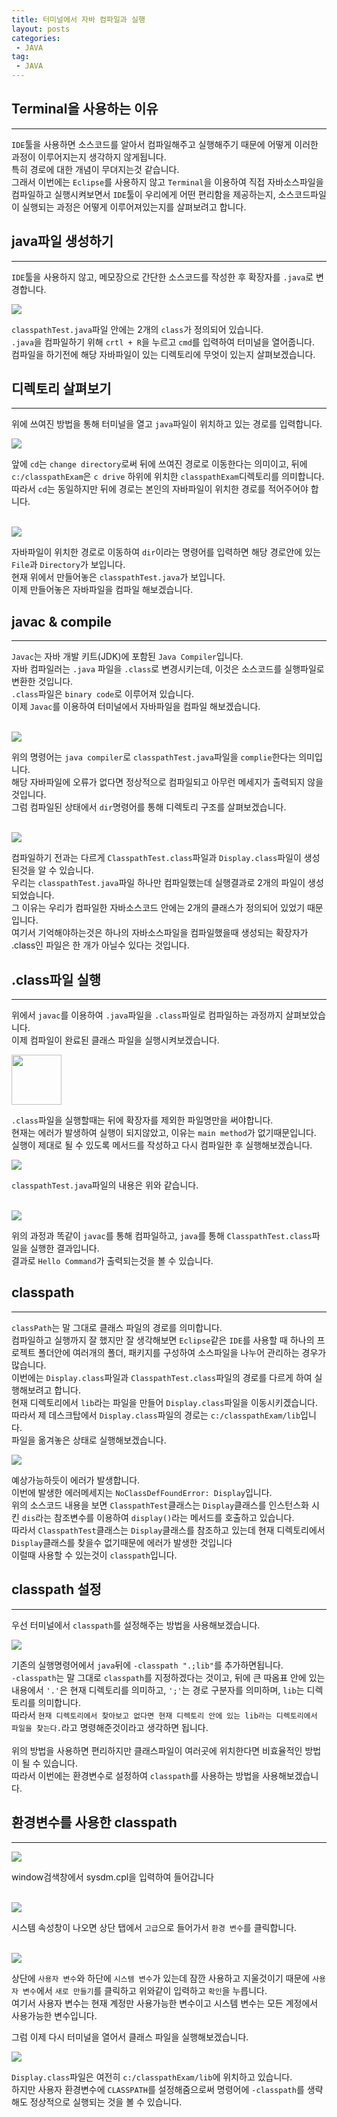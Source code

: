 ```yaml
---
title: 터미널에서 자바 컴파일과 실행
layout: posts
categories:
 - JAVA
tag:
 - JAVA
---
```


## __Terminal을 사용하는 이유__
---
`IDE`툴을 사용하면 소스코드를 알아서 컴파일해주고 실행해주기 때문에 어떻게 이러한 과정이 이루어지는지 생각하지 않게됩니다.<br>
특히 경로에 대한 개념이 무뎌지는것 같습니다.<br>
그래서 이번에는 `Eclipse`를 사용하지 않고 `Terminal`을 이용하여 직접 자바소스파일을 컴파일하고 실행시켜보면서
`IDE`툴이 우리에게 어떤 편리함을 제공하는지, 소스코드파일이 실행되는 과정은 어떻게 이루어져있는지를 살펴보려고 합니다.

## __java파일 생성하기__
---
`IDE`툴을 사용하지 않고, 메모장으로 간단한 소스코드를 작성한 후 확장자를 `.java`로 변경합니다.

<img src="https://user-images.githubusercontent.com/67519366/99544969-3d2e3a00-29f8-11eb-8f1c-265e2f077b49.png">


`classpathTest.java`파일 안에는 2개의 `class`가 정의되어 있습니다.<br>
`.java`을 컴파일하기 위해 `crtl + R`을 누르고 `cmd`를 입력하여 터미널을 열어줍니다.<br>
컴파일을 하기전에 해당 자바파일이 있는 디렉토리에 무엇이 있는지 살펴보겠습니다.<br>

## __디렉토리 살펴보기__
---
위에 쓰여진 방법을 통해 터미널을 열고 `java`파일이 위치하고 있는 경로를 입력합니다.

<img src="https://user-images.githubusercontent.com/67519366/99545386-aca42980-29f8-11eb-8465-9aace13830bb.png">

앞에 `cd`는 `change directory`로써 뒤에 쓰여진 경로로 이동한다는 의미이고, 뒤에 `c:/classpathExam`은 `c drive` 하위에 위치한 `classpathExam`디렉토리를 의미합니다.<br>
따라서 `cd`는 동일하지만 뒤에 경로는 본인의 자바파일이 위치한 경로를 적어주어야 합니다.<br><br>

<img src="https://user-images.githubusercontent.com/67519366/99545716-07d61c00-29f9-11eb-8d7f-075a766e2376.png">

자바파일이 위치한 경로로 이동하여 `dir`이라는 명령어를 입력하면 해당 경로안에 있는 `File`과 `Directory`가 보입니다.<br>
현재 위에서 만들어놓은 `classpathTest.java`가 보입니다.<br>
이제 만들어놓은 자바파일을 컴파일 해보겠습니다.

## __javac & compile__
---
`Javac`는 자바 개발 키트(JDK)에 포함된 `Java Compiler`입니다.<br>
자바 컴파일러는 `.java` 파일을 `.class`로 변경시키는데, 이것은 소스코드를 실행파일로 변환한 것입니다.<br>
`.class`파일은 `binary code`로 이루어져 있습니다.<br>
이제 `Javac`를 이용하여 터미널에서 자바파일을 컴파일 해보겠습니다.<br><br>

<img src="https://user-images.githubusercontent.com/67519366/99546916-48826500-29fa-11eb-9c1e-cbe058c1de1a.png">

위의 명령어는 `java compiler`로 `classpathTest.java`파일을 `complie`한다는 의미입니다.<br>
해당 자바파일에 오류가 없다면 정상적으로 컴파일되고 아무런 메세지가 출력되지 않을것입니다.<br>
그럼 컴파일된 상태에서 `dir`명령어를 통해 디렉토리 구조를 살펴보겠습니다.<br><br>

<img src="https://user-images.githubusercontent.com/67519366/99547153-8da69700-29fa-11eb-8342-5564dab6794a.png">

컴파일하기 전과는 다르게 `ClasspathTest.class`파일과 `Display.class`파일이 생성된것을 알 수 있습니다.<br>
우리는 `classpathTest.java`파일 하나만 컴파일했는데 실행결과로 2개의 파일이 생성되었습니다.<br>
그 이유는 우리가 컴파일한 자바소스코드 안에는 2개의 클래스가 정의되어 있었기 때문입니다.<br>
여기서 기억해야하는것은 하나의 자바소스파일을 컴파일했을때 생성되는 확장자가 .class인 파일은 한 개가 아닐수 있다는 것입니다.<br>

## __.class파일 실행__
---
위에서 `javac`를 이용하여 `.java`파일을 `.class`파일로 컴파일하는 과정까지 살펴보았습니다.<br>
이제 컴파일이 완료된 클래스 파일을 실행시켜보겠습니다.<br>

<img src="https://user-images.githubusercontent.com/67519366/99548280-d14dd080-29fb-11eb-97f5-910dc9f4b39a.png" height=80px>

`.class`파일을 실행할때는 뒤에 확장자를 제외한 파일명만을 써야합니다.<br>
현재는 에러가 발생하여 실행이 되지않았고, 이유는 `main method`가 없기때문입니다.<br>
실행이 제대로 될 수 있도록 메서드를 작성하고 다시 컴파일한 후 실행해보겠습니다.<br>

<img src="https://user-images.githubusercontent.com/67519366/99548854-6ea90480-29fc-11eb-9a31-20543f67baf3.png">

`classpathTest.java`파일의 내용은 위와 같습니다.<br><br>

<img src="https://user-images.githubusercontent.com/67519366/99549027-97c99500-29fc-11eb-92b7-59ca712117a3.png">

위의 과정과 똑같이 `javac`를 통해 컴파일하고, `java`를 통해 `ClasspathTest.class`파일을 실행한 결과입니다.<br>
결과로 `Hello Command`가 출력되는것을 볼 수 있습니다.<br>

## __classpath__
---
`classPath`는 말 그대로 클래스 파일의 경로를 의미합니다.<br>
컴파일하고 실행까지 잘 했지만 잘 생각해보면 `Eclipse`같은 `IDE`를 사용할 때 하나의 프로젝트 폴더안에 여러개의 폴더, 패키지를 구성하여 소스파일을 나누어 관리하는 경우가 많습니다.<br>
이번에는 `Display.class`파일과 `ClasspathTest.class`파일의 경로를 다르게 하여 실행해보려고 합니다.<br>
현재 디렉토리에서 `lib`라는 파일을 만들어 `Display.class`파일을 이동시키겠습니다.<br>
따라서 제 데스크탑에서 `Display.class`파일의 경로는 `c:/classpathExam/lib`입니다.<br>
파일을 옮겨놓은 상태로 실행해보겠습니다.<br>

<img src="https://user-images.githubusercontent.com/67519366/99549725-4f5ea700-29fd-11eb-94cf-82aeacdbfba5.png">

예상가능하듯이 에러가 발생합니다.<br>
이번에 발생한 에러메세지는 `NoClassDefFoundError: Display`입니다.<br>
위의 소스코드 내용을 보면 `ClasspathTest`클래스는 `Display`클래스를 인스턴스화 시킨 `dis`라는 참조변수를 이용하여 `display()`라는 메서드를 호출하고 있습니다.<br>
따라서 `ClasspathTest`클래스는 `Display`클래스를 참조하고 있는데 현재 디렉토리에서 `Display`클래스를 찾을수 없기때문에 에러가 발생한 것입니다<br>
이럴때 사용할 수 있는것이 `classpath`입니다.

## __classpath 설정__
---
우선 터미널에서 `classpath`를 설정해주는 방법을 사용해보겠습니다.<br>

<img src="https://user-images.githubusercontent.com/67519366/99550444-1410a800-29fe-11eb-847e-c0eacb9e68d7.png">

기존의 실행명령어에서 `java`뒤에 `-classpath ".;lib"`를 추가하면됩니다.<br>
`-classpath`는 말 그대로 `classpath`를 지정하겠다는 것이고, 뒤에 큰 따옴표 안에 있는 내용에서 `'.'`은 현재 디렉토리를 의미하고, `';'`는 경로 구분자를 의미하며, `lib`는 디렉토리를 의미합니다.<br>
따라서 `현재 디렉토리에서 찾아보고 없다면 현재 디렉토리 안에 있는 lib라는 디렉토리에서 파일을 찾는다.`라고 명령해준것이라고 생각하면 됩니다.<br><br>
위의 방법을 사용하면 편리하지만 클래스파일이 여러곳에 위치한다면 비효율적인 방법이 될 수 있습니다.<br>
따라서 이번에는 환경변수로 설정하여 `classpath`를 사용하는 방법을 사용해보겠습니다.<br>

## __환경변수를 사용한 classpath__
---

<img src="https://user-images.githubusercontent.com/67519366/99551344-1293af80-29ff-11eb-9e5b-488802ca1d5a.png">

window검색창에서 sysdm.cpl을 입력하여 들어갑니다<br><br>

<img src="https://user-images.githubusercontent.com/67519366/99551435-322ad800-29ff-11eb-9e70-5055357ddf0f.png">

시스템 속성창이 나오면 상단 탭에서 `고급`으로 들어가서 `환경 변수`를 클릭합니다.<br><br>

<img src="https://user-images.githubusercontent.com/67519366/99551561-571f4b00-29ff-11eb-9096-7cde06998427.png">

상단에 `사용자 변수`와 하단에 `시스템 변수`가 있는데 잠깐 사용하고 지울것이기 때문에 `사용자 변수`에서 `새로 만들기`를 클릭하고 위와같이 입력하고 `확인`을 누릅니다.<br>
여기서 사용자 변수는 현재 계정만 사용가능한 변수이고 시스템 변수는 모든 계정에서 사용가능한 변수입니다.<br>

그럼 이제 다시 터미널을 열어서 클래스 파일을 실행해보겠습니다.<br>

<img src="https://user-images.githubusercontent.com/67519366/99551928-c6953a80-29ff-11eb-8bb6-6e404163d5dc.png">

`Display.class`파일은 여전히 `c:/classpathExam/lib`에 위치하고 있습니다.<br>
하지만 사용자 환경변수에 `CLASSPATH`를 설정해줌으로써 명령어에 `-classpath`를 생략해도 정상적으로 실행되는 것을 볼 수 있습니다.<br>
